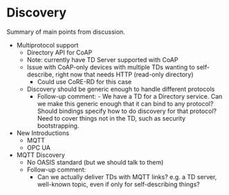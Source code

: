 # Discovery
Summary of main points from discussion.

- Multiprotocol support
    - Directory API for CoAP
    - Note: currently have TD Server supported with CoAP
    - Issue with CoAP-only devices with multiple TDs wanting to self-describe, right now that needs HTTP (read-only directory)
        - Could use CoRE-RD for this case
    - Discovery should be generic enough to handle different protocols
        - Follow-up comment:
              - We have a TD for a Directory service.  Can we make this generic enough that it can bind to any protocol?   Should bindings specify how to do discovery for that protocol?  Need to cover things not in the TD, such as security bootstrapping.
- New Introductions
    - MQTT
    - OPC UA
- MQTT Discovery
    - No OASIS standard (but we should talk to them)
    - Follow-up comment:
        - Can we actually deliver TDs with MQTT links? e.g. a TD server, well-known topic, even if only for self-describing things?

